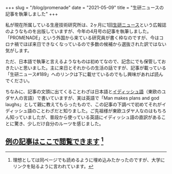 +++
slug = "/blog/promenade"
date = "2021-05-09"
title = "生研ニュースの記事を執筆しました"
+++


私が現在所属している生産技術研究所は、2ヶ月に1回[生研ニュース](https://www.iis.u-tokyo.ac.jp/ja/about/publication/seiken_news/)という広報誌のようなものを出版していますが、今年の4月号の記事を執筆しました。「PROMENADE」という外国から来ている研究員が書く枠なのですが、今はコロナ禍でほぼ来日できなくなっているので多数の候補から選抜された訳ではない気がします。

ただ、日本語で執筆と言えるようなものは初めてなので、記念にでも保管しておきたいと思いました。主に来日とそれからの生活の話ですが、記事が載っている「生研ニュース#189」へのリンクは下に載せているのでもし興味があれば読んでください。

ちなみに、記事の文頭に出てくることわざは日本語と[イディッシュ語](https://ja.wikipedia.org/wiki/%E3%82%A4%E3%83%87%E3%82%A3%E3%83%83%E3%82%B7%E3%83%A5%E8%AA%9E)（東欧のユダヤ人の言語）で書いていますが、実は英語で「Man makes plans and god laughs」として親に教えてもらったもので、この記事の下調べで初めてそれがイディッシュ語のことわざだと知りました。ご先祖様が東欧ユダヤ人なのはもちろん知っていましたが、普段から使っている英語にイディッシュ語の直訳があることに驚き、少しだけ自分のルーツを感じました。

## [例の記事はここで閲覧できます](https://issuu.com/utokyo-iis/docs/iisnews189/26) [^1]

[^1]: 理想としては同ページでも読めるように埋め込みたかったのですが、大学にリンクを貼るように言われています。

[comment]: <> (<iframe style="width:100%; height: 700px" id="seiken-pdf" src="/pdf_viewer/viewer.html?file=/IISNEWS189.pdf#page=27&pagemode=none" title="webviewer" frameborder="0" width="500" height="600"></iframe>)



